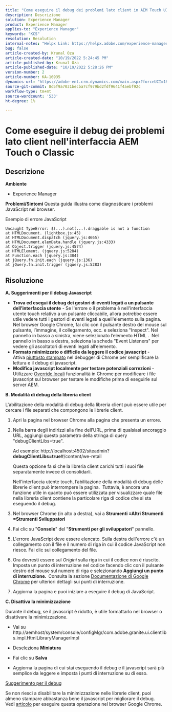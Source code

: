 ```yaml
---
title: "Come eseguire il debug dei problemi lato client in AEM Touch UI o Classic UI"
description: Descrizione
solution: Experience Manager
product: Experience Manager
applies-to: "Experience Manager"
keywords: "KCS"
resolution: Resolution
internal-notes: "Helpx Link: https://helpx.adobe.com/experience-manager/kb/How-to-debug-javascript-errors-in-AEM.html"
bug: false
article-created-by: Krunal Oza
article-created-date: "10/19/2022 5:24:45 PM"
article-published-by: Krunal Oza
article-published-date: "10/19/2022 5:28:26 PM"
version-number: 2
article-number: KA-16935
dynamics-url: "https://adobe-ent.crm.dynamics.com/main.aspx?forceUCI=1&pagetype=entityrecord&etn=knowledgearticle&id=ffcea1ea-d24f-ed11-bba2-00224808679b"
source-git-commit: 8d5f9a7031becba7cf979bd2fdf9641f4aebf92c
workflow-type: tm+mt
source-wordcount: '533'
ht-degree: 1%

---
```


# Come eseguire il debug dei problemi lato client nell&#39;interfaccia AEM Touch o Classic

## Descrizione

<b>Ambiente</b>
- Experience Manager



<b>Problemi/Sintomi</b>
Questa guida illustra come diagnosticare i problemi JavaScript nel browser.

Esempio di errore JavaScript




```
Uncaught TypeError: $(...).not(...).draggable is not a function
at HTMLDocument. (lightbox.js:45)
at HTMLDocument.dispatch (jquery.js:4665)
at HTMLDocument.elemData.handle (jquery.js:4333)
at Object.trigger (jquery.js:4574)
at HTMLElement. (jquery.js:5284)
at Function.each (jquery.js:384)
at jQuery.fn.init.each (jquery.js:136)
at jQuery.fn.init.trigger (jquery.js:5283)
```



## Risoluzione


<b>A. Suggerimenti per il debug Javascript</b>

- <b>Trova ed esegui il debug dei gestori di eventi legati a un pulsante dell’interfaccia utente</b> - Se l&#39;errore o il problema è nell&#39;interfaccia utente touch relativo a un pulsante cliccabile, allora potrebbe essere utile vedere tutti i gestori di eventi legati a quell&#39;elemento sulla pagina.  Nel browser Google Chrome, fai clic con il pulsante destro del mouse sul pulsante, l’immagine, il collegamento, ecc. e seleziona &quot;Inspect&quot;. Nel pannello in basso a sinistra, viene selezionato l’elemento HTML .  Nel pannello in basso a destra, seleziona la scheda &quot;Event Listeners&quot; per vedere gli ascoltatori di eventi legati all’elemento.
- <b>Formato minimizzato o difficile da leggere il codice javascript</b> - Attiva [piuttosto stampato](https://developers.google.com/web/tools/chrome-devtools/javascript/pretty-print) nel debugger di Chrome per semplificare la lettura e il debug di javascript.
- <b>Modifica javascript localmente per testare potenziali correzioni</b> - Utilizzare [Override locali](https://developers.google.com/web/updates/2018/01/devtools#overrides) funzionalità in Chrome per modificare i file javascript sul browser per testare le modifiche prima di eseguirle sul server AEM.


<b>B. Modalità di debug della libreria client</b>

L&#39;abilitazione della modalità di debug della libreria client può essere utile per cercare i file separati che compongono le librerie client.

1. Apri la pagina nel browser Chrome alla pagina che presenta un errore.
2. Nella barra degli indirizzi alla fine dell’URL, prima di qualsiasi ancoraggio URL, aggiungi questo parametro della stringa di query &quot;debugClientLibs=true&quot;.

   Ad esempio: http://localhost:4502/siteadmin?<b>debugClientLibs=true</b>#/content/we-retail

   Questa opzione fa sì che la libreria client carichi tutti i suoi file separatamente invece di consolidarli.

   Nell’interfaccia utente touch, l’abilitazione della modalità di debug delle librerie client può interrompere la pagina.  Tuttavia, è ancora una funzione utile in quanto può essere utilizzata per visualizzare quale file nella libreria client contiene la particolare riga di codice che si sta eseguendo il debug.
3. Nel browser Chrome (in alto a destra), vai a <b>Strumenti =Altri Strumenti =Strumenti Sviluppatori</b>
4. Fai clic su &quot;<b>Console</b>&quot; del &quot;<b>Strumenti per gli sviluppatori</b>&quot; pannello.
5. L&#39;errore JavaScript deve essere elencato. Sulla destra dell&#39;errore c&#39;è un collegamento con il file e il numero di riga in cui il codice JavaScript non riesce. Fai clic sul collegamento del file.
6. Ora dovresti essere sul *Origini* sulla riga in cui il codice non è riuscito. Imposta un punto di interruzione nel codice facendo clic con il pulsante destro del mouse sul numero di riga e selezionando <b>Aggiungi un punto di interruzione.  </b>Consulta la sezione [Documentazione di Google Chrome](https://developers.google.com/web/tools/chrome-devtools/javascript/breakpoints) per ulteriori dettagli sui punti di interruzione.
7. Aggiorna la pagina e puoi iniziare a eseguire il debug di JavaScript.


<b>C. Disattiva la minimizzazione</b>

Durante il debug, se il javascript è ridotto, è utile formattarlo nel browser o disattivare la minimizzazione.

- Vai su http://aemhost/system/console/configMgr/com.adobe.granite.ui.clientlibs.impl.HtmlLibraryManagerImpl


- Deseleziona <b>Miniatura</b>


- Fai clic su <b>Salva</b>


- Aggiorna la pagina di cui stai eseguendo il debug e il javascript sarà più semplice da leggere e imposta i punti di interruzione su di esso.


<u>Suggerimento per il debug</u>

Se non riesci a disabilitare la minimizzazione nelle librerie client, puoi almeno stampare abbastanza bene il javascript per migliorare il debug. Vedi [articolo](https://developers.google.com/web/tools/chrome-devtools/javascript/pretty-print) per eseguire questa operazione nel browser Google Chrome.
